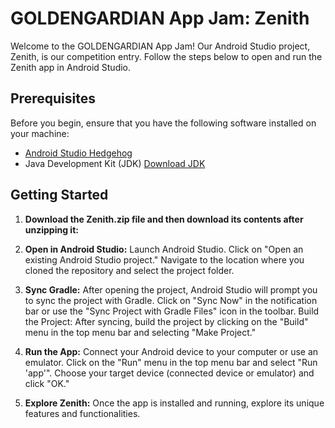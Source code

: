 # GOLDENGARDIAN App Jam: Zenith

Welcome to the GOLDENGARDIAN App Jam! Our Android Studio project, Zenith, is our competition entry. Follow the steps below to open and run the Zenith app in Android Studio.

## Prerequisites

Before you begin, ensure that you have the following software installed on your machine:

- [Android Studio Hedgehog]([https://developer.android.com/studiohttps](https://www.googleadservices.com/pagead/aclk?sa=L&ai=DChcSEwio9IvBra2DAxUYqWYCHa7GBLwYABAAGgJzbQ&gclid=Cj0KCQiAkKqsBhC3ARIsAEEjuJiGJb-an6Rx8SsjP9PnWF8rsRia_ysTrC027tjfBWNDVlmrQOtOX4MaAit_EALw_wcB&ohost=www.google.com&cid=CAESV-D2e5SSIrKArVsMvce3XPc2Vwqz3hHLKDhT9QfV1LFymDSald8wAZkXzjhLBsajv0A6g_FEHXPdmX5HUtksVsquLE6Up-Qp-vAhSJsNzOvYuGt16ncStQ&sig=AOD64_17VnS3TayR5A95Omgs8GvpfdJtew&q&adurl&ved=2ahUKEwiEiYbBra2DAxV7TWwGHVlRDIMQ0Qx6BAgGEAE)) 
- Java Development Kit (JDK) [Download JDK](https://www.oracle.com/java/technologies/javase-downloads.html)

## Getting Started

1. **Download the Zenith.zip file and then download its contents after unzipping it:**
   
2. **Open in Android Studio:**
      Launch Android Studio.
      Click on "Open an existing Android Studio project."
      Navigate to the location where you cloned the repository and select the project folder.
3. **Sync Gradle:**
      After opening the project, Android Studio will prompt you to sync the project with Gradle.
      Click on "Sync Now" in the notification bar or use the "Sync Project with Gradle Files" icon in the toolbar.
      Build the Project:
      After syncing, build the project by clicking on the "Build" menu in the top menu bar and selecting "Make Project."
4. **Run the App:**
      Connect your Android device to your computer or use an emulator.
      Click on the "Run" menu in the top menu bar and select "Run 'app'".
      Choose your target device (connected device or emulator) and click "OK."

5. **Explore Zenith:**
      Once the app is installed and running, explore its unique features and functionalities.
